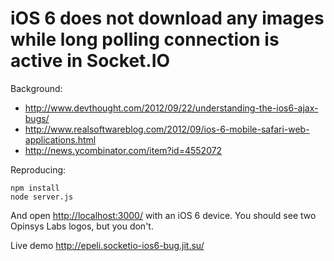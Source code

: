 
# iOS 6 does not download any images while long polling connection is active in Socket.IO

Background:

  * http://www.devthought.com/2012/09/22/understanding-the-ios6-ajax-bugs/
  * http://www.realsoftwareblog.com/2012/09/ios-6-mobile-safari-web-applications.html
  * http://news.ycombinator.com/item?id=4552072


Reproducing:

    npm install
    node server.js

And open <http://localhost:3000/> with an iOS 6 device. You should see two
Opinsys Labs logos, but you don't.

Live demo http://epeli.socketio-ios6-bug.jit.su/

